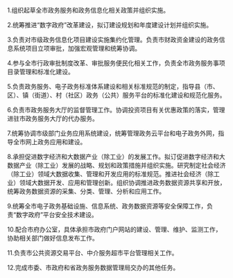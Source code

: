 1.组织起草全市政务服务和政务信息化相关政策并组织实施。

2.统筹推进“数字政府”改革建设，拟订建设规划和年度建设计划并组织实施。

3.负责对市级政务信息化项目建设实施集约化管理。负责市财政资金建设的政务信息系统项目立项审批，加强宏观管理和统筹协调。

4.参与全市行政审批制度改革、审批服务便民化相关工作，负责全市政务服务事项目录管理和标准化建设。

5.负责政务服务、电子政务标准体系建设和相关标准规范的制定，指导县（市、区）、镇（街道）、村（社区）政务（公共）服务平台的标准化建设和规范化服务。

6.负责市政务服务大厅的监督管理工作。协调投资项目有关优惠政策的落实，管理进驻市政务服务大厅的代办服务。

7.统筹协调市级部门业务应用系统建设，统筹管理政务云平台和电子政务外网，指导全市网上政务应用和建设。

8.承担促进数字经济和大数据产业（除工业）的发展工作。拟订促进数字经济和大数据产业（除工业）发展的战略、规划和政策措施并组织实施。研究制定社会经济（除工业）领域大数据收集、管理和开发应用的标准规范。推进社会经济（除工业）领域大数据开发、应用和管理创新。组织协调推进政务数据资源共享和开放，统筹政务数据资源的采集、分类、管理、分析和应用工作。

9.统筹全市电子政务基础设施、信息系统、政务数据资源等安全保障工作，负责“数字政府”平台安全技术建设。

10.配合市府办公室，具体承担市政府门户网站的建设、管理、维护、监测工作，协助相关部门做好信息发布工作。

11.负责市公共资源交易平台、中介服务超市平台管理相关工作。

12.完成市委、市政府和省政务服务数据管理局交办的其他任务。

